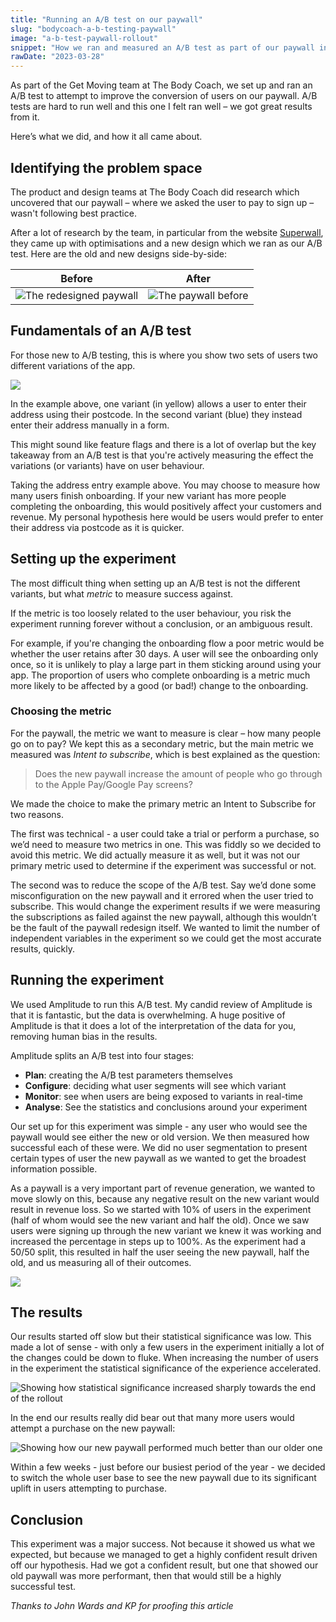 ```yaml
---
title: "Running an A/B test on our paywall"
slug: "bodycoach-a-b-testing-paywall"
image: "a-b-test-paywall-rollout"
snippet: "How we ran and measured an A/B test as part of our paywall increasing our subscription rates by 10%"
rawDate: "2023-03-28"
---
```

As part of the Get Moving team at The Body Coach, we set up and ran an A/B test to attempt to improve the conversion of users on our paywall. A/B tests are hard to run well and this one I felt ran well – we got great results from it.

Here’s what we did, and how it all came about.

## Identifying the problem space

The product and design teams at The Body Coach did research which uncovered that our paywall – where we asked the user to pay to sign up – wasn't following best practice.

After a lot of research by the team, in particular from the website [Superwall](https://www.paywallscreens.com/), they came up with optimisations and a new design which we ran as our A/B test. Here are the old and new designs side-by-side:

| Before                                           | After                                         |
|--------------------------------------------------|-----------------------------------------------|
| ![The redesigned paywall](joe-paywall-after.jpg) | ![The paywall before](joe-paywall-before.jpg) |

## Fundamentals of an A/B test

For those new to A/B testing, this is where you show two sets of users two different variations of the app.

![](a-b-test-flow.png)

In the example above, one variant (in yellow) allows a user to enter their address using their postcode. In the second variant (blue) they instead enter their address manually in a form.

This might sound like feature flags and there is a lot of overlap but the key takeaway from an A/B test is that you're actively measuring the effect the variations (or variants) have on user behaviour.

Taking the address entry example above. You may choose to measure how many users finish onboarding. If your new variant has more people completing the onboarding, this would positively affect your customers and revenue. My personal hypothesis here would be users would prefer to enter their address via postcode as it is quicker. 

## Setting up the experiment

The most difficult thing when setting up an A/B test is not the different variants, but what *metric* to measure success against.

If the metric is too loosely related to the user behaviour, you risk the experiment running forever without a conclusion, or an ambiguous result.

For example, if you're changing the onboarding flow a poor metric would be whether the user retains after 30 days. A user will see the onboarding only once, so it is unlikely to play a large part in them sticking around using your app. The proportion of users who complete onboarding is a metric much more likely to be affected by a good (or bad!) change to the onboarding.

### Choosing the metric

For the paywall, the metric we want to measure is clear – how many people go on to pay? We kept this as a secondary metric, but the main metric we measured was *Intent to subscribe*, which is best explained as the question:

> Does the new paywall increase the amount of people who go through to the Apple Pay/Google Pay screens?

We made the choice to make the primary metric an Intent to Subscribe for two reasons. 

The first was technical - a user could take a trial or perform a purchase, so we’d need to measure two metrics in one. This was fiddly so we decided to avoid this metric. We did actually measure it as well, but it was not our primary metric used to determine if the experiment was successful or not.

The second was to reduce the scope of the A/B test. Say we’d done some misconfiguration on the new paywall and it errored when the user tried to subscribe. This would change the experiment results if we were measuring the subscriptions as failed against the new paywall, although this wouldn’t be the fault of the paywall redesign itself. We wanted to limit the number of independent variables in the experiment so we could get the most accurate results, quickly.

## Running the experiment

We used Amplitude to run this A/B test. My candid review of Amplitude is that it is fantastic, but the data is overwhelming. A huge positive of Amplitude is that it does a lot of the interpretation of the data for you, removing human bias in the results. 

Amplitude splits an A/B test into four stages:
- **Plan**: creating the A/B test parameters themselves
- **Configure**: deciding what user segments will see which variant
- **Monitor**: see when users are being exposed to variants in real-time
- **Analyse**: See the statistics and conclusions around your experiment

Our set up for this experiment was simple - any user who would see the paywall would see either the new or old version. We then measured how successful each of these were. We did no user segmentation to present certain types of user the new paywall as we wanted to get the broadest information possible.

As a paywall is a very important part of revenue generation, we wanted to move slowly on this, because any negative result on the new variant would result in revenue loss. So we started with 10% of users in the experiment (half of whom would see the new variant and half the old). Once we saw users were signing up through the new variant we knew it was working and increased the percentage in steps up to 100%. As the experiment had a 50/50 split, this resulted in half the user seeing the new paywall, half the old, and us measuring all of their outcomes.

![](a-b-test-paywall-rollout.jpg)

## The results

Our results started off slow but their statistical significance was low. This made a lot of sense - with only a few users in the experiment initially a lot of the changes could be down to fluke. When increasing the number of users in the experiment the statistical significance of the experience accelerated.

![Showing how statistical significance increased sharply towards the end of the rollout](a-b-test-confidence.png)

In the end our results really did bear out that many more users would attempt a purchase on the new paywall:

![Showing how our new paywall performed much better than our older one](a-b-test-results.png)

Within a few weeks - just before our busiest period of the year - we decided to switch the whole user base to see the new paywall due to its significant uplift in users attempting to purchase.

## Conclusion

This experiment was a major success. Not because it showed us what we expected, but because we managed to get a highly confident result driven off our hypothesis. Had we got a confident result, but one that showed our old paywall was more performant, then that would still be a highly successful test.

_Thanks to John Wards and KP for proofing this article_
